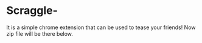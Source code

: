 # Scraggle-
It is a simple chrome extension that can be used to tease your friends! Now zip file will be there below.
